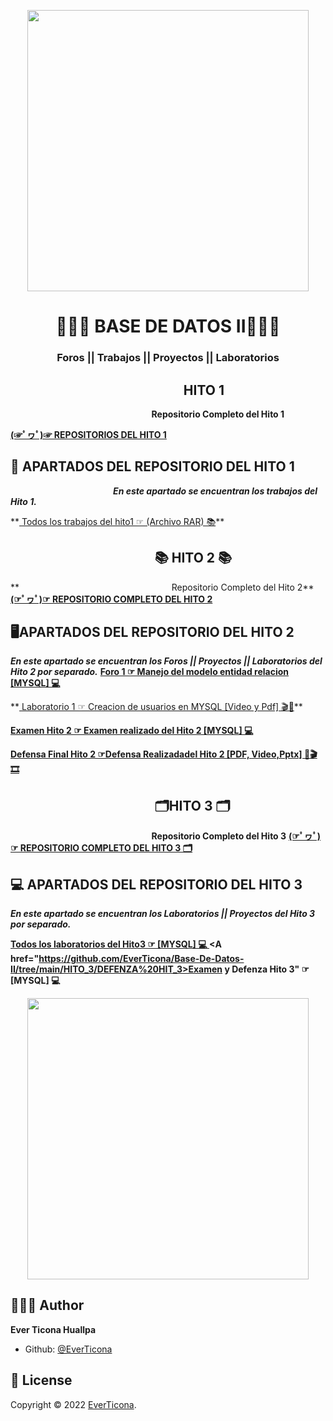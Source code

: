 <p align="center">
    <img src="https://media-exp1.licdn.com/dms/image/C561BAQFrP_YXcoihlg/company-background_10000/0/1638398713944?e=1667397600&v=beta&t=6RZxwdolTVF6ASqgQWuVAnmgG1R-E5gMv4IJ83gjtzg" width="450">
</p>

<h1 align="center"> 👨🏽‍💻​ BASE DE DATOS II👨🏽‍💻​ </h1>

<h3 align="center">Foros || Trabajos || Proyectos || Laboratorios </h3>

## ⠀⠀⠀⠀⠀⠀⠀⠀⠀⠀⠀⠀⠀⠀⠀⠀⠀⠀HITO 1 

**⠀⠀⠀⠀⠀⠀⠀⠀⠀⠀⠀⠀⠀⠀⠀⠀⠀⠀⠀⠀⠀⠀Repositorio Completo del Hito 1**

<A href="https://github.com/EverTicona/Base-De-Datos-II"> **(☞ﾟヮﾟ)☞ REPOSITORIOS DEL HITO 1**  </A>


## 🚀 APARTADOS DEL REPOSITORIO DEL HITO 1

***⠀⠀⠀⠀⠀⠀⠀⠀⠀⠀⠀⠀⠀⠀⠀⠀En este apartado se encuentran los trabajos del Hito 1.***

<p> **<A href="https://github.com/EverTicona/Base-De-Datos-II/tree/main/HITO1"> Todos los trabajos del hito1 ☞   (Archivo RAR) 📚​</A>**
</p>


## ⠀⠀⠀⠀⠀⠀⠀⠀⠀⠀⠀⠀⠀⠀⠀📚  HITO 2 📚

** ⠀⠀⠀⠀⠀⠀⠀⠀⠀ ⠀⠀⠀⠀⠀⠀⠀⠀⠀⠀⠀⠀⠀⠀Repositorio Completo del Hito 2**
<A href="https://github.com/edssonivver/BASE-DE-DATOS-1/tree/main/Hito_2"> **(☞ﾟヮﾟ)☞ REPOSITORIO COMPLETO DEL HITO 2**  </A>

## ​🖥️​ APARTADOS DEL REPOSITORIO DEL HITO 2

***En este apartado se encuentran los Foros || Proyectos || Laboratorios del Hito 2 por separado.***
**<A href=""> Foro 1 ☞   Manejo del modelo entidad relacion [MYSQL] 💻 </A>**
<p> **<A href=""> Laboratorio 1 ☞ Creacion de usuarios en MYSQL [Video y Pdf] 🎬​📙​</A>**

**<A href="">Examen Hito 2 ☞ Examen realizado del Hito 2 [MYSQL] 💻</A>**

**<A href="">Defensa Final Hito 2 ☞Defensa Realizadadel Hito 2 [PDF, Video,Pptx] ​📙​🎬 🎞️​</A>**
</p>


## ⠀⠀⠀⠀⠀⠀⠀⠀⠀⠀⠀⠀⠀⠀⠀🗂️​ HITO 3 🗂️​

**⠀⠀⠀⠀⠀⠀⠀⠀⠀⠀⠀⠀⠀⠀⠀⠀⠀⠀⠀⠀⠀⠀Repositorio Completo del Hito 3**
<A href="https://github.com/EverTicona/Base-De-Datos-II/tree/main/HITO_3"> **(☞ﾟヮﾟ)☞ REPOSITORIO COMPLETO DEL HITO 3 🗂️​**  </A>

## ​💻​​ APARTADOS DEL REPOSITORIO DEL HITO 3
***En este apartado se encuentran los Laboratorios || Proyectos del Hito 3 por separado.***

**<A href="https://github.com/EverTicona/Base-De-Datos-II/blob/main/HITO_3/LAB_H3.sql"> Todos los laboratorios del Hito3  ☞ [MYSQL] 💻 </A>**
**<A href="https://github.com/EverTicona/Base-De-Datos-II/tree/main/HITO_3/DEFENZA%20HIT_3>Examen y Defenza Hito 3" ☞[MYSQL] 💻</A>**
</p>


<p align="center">
    <img src="https://scontent.flpb3-1.fna.fbcdn.net/v/t1.6435-9/133708002_797144540841330_6313812444331227945_n.jpg?_nc_cat=100&ccb=1-7&_nc_sid=8bfeb9&_nc_ohc=Bhe76SIkx7cAX_8b0d_&_nc_ht=scontent.flpb3-1.fna&oh=00_AT9HiIhMf1AAA_D0JB08nohpWq1sEHQduFx0e_hjjpQ8eQ&oe=637ECD2D" width="450">
</p>


## 🧑🏻‍💻 Author

**Ever Ticona Huallpa**
- Github: [@EverTicona](https://github.com/EverTiconar)

## 📝 License

Copyright © 2022 [EverTicona](https://github.com/EverTiconar).
